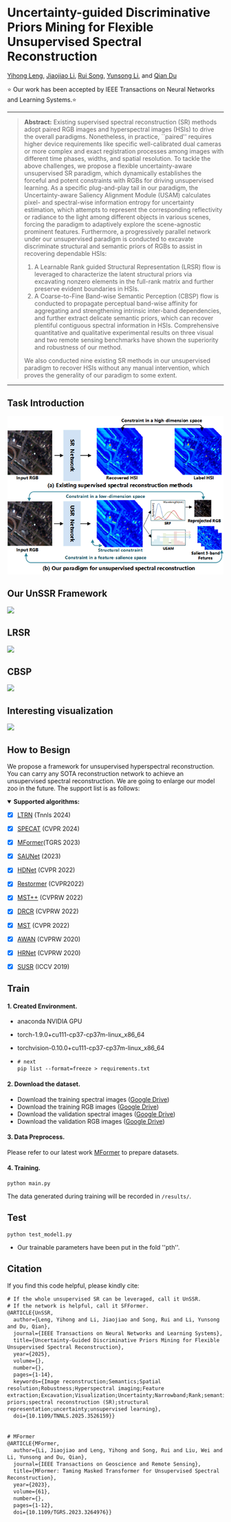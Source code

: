 # Uncertainty-guided Discriminative Priors Mining for Flexible Unsupervised Spectral Reconstruction
 [Yihong Leng](https://scholar.google.com/citations?user=eBel2B8AAAAJ&hl=en&oi=ao), [Jiaojiao Li](https://scholar.google.com/citations?user=Ccu3-acAAAAJ&hl=zh-CN&oi=ao),  [Rui Song](https://scholar.google.com/citations?user=_SKooBYAAAAJ&hl=zh-CN&oi=sra), [Yunsong Li](), and [Qian Du]() 

⭐ Our work has been accepted by IEEE Transactions on Neural Networks and Learning Systems.⭐

<hr />

> **Abstract:** Existing supervised spectral reconstruction (SR) methods adopt paired RGB images and hyperspectral images (HSIs) to drive the overall paradigms. Nonetheless, in practice, ``paired'' requires higher device requirements like specific well-calibrated dual cameras or more complex and exact registration processes among images with different time phases, widths, and spatial resolution. To tackle the above challenges, we propose a flexible uncertainty-aware unsupervised SR paradigm, which dynamically establishes the forceful and potent constraints with RGBs for driving unsupervised learning. As a specific plug-and-play tail in our paradigm, the Uncertainty-aware Saliency Alignment Module (USAM) calculates pixel- and spectral-wise information entropy for uncertainty estimation, which attempts to represent the corresponding reflectivity or radiance to the light among different objects in various scenes, forcing the paradigm to adaptively explore the scene-agnostic prominent features.
> Furthermore, a progressively parallel network under our unsupervised paradigm is conducted to excavate discriminate structural and semantic priors of RGBs to assist in recovering dependable HSIs:
>
> 1) A Learnable Rank guided Structural Representation (LRSR) flow is leveraged to characterize the latent structural priors via excavating nonzero elements in the full-rank matrix and further preserve evident boundaries in HSIs.
> 2) A Coarse-to-Fine Band-wise Semantic Perception (CBSP) flow is conducted to propagate perceptual band-wise affinity for aggregating and strengthening intrinsic inter-band dependencies, and further extract delicate semantic priors, which can recover plentiful contiguous spectral information in HSIs.
> Comprehensive quantitative and qualitative experimental results on three visual and two remote sensing benchmarks have shown the superiority and robustness of our method. 
>
> We also conducted nine existing SR methods in our unsupervised paradigm to recover HSIs without any manual intervention, which proves the generality of our paradigm to some extent.
<hr />

## Task Introduction

<img src="./figure/sup_over_un5.png"  >



## Our UnSSR Framework

<img src="./figure/CST_network4.png"/>



## LRSR
<img src="./figure/LRSR4.png"  >

## CBSP

<img src="./figure/sformer2.png"  >

## Interesting visualization 

<img src="./figure/vis_2stages2.png"  >

## How to Besign

We propose a framework for unsupervised hyperspectral reconstruction. You can carry any SOTA reconstruction network to achieve an unsupervised spectral reconstruction. We are going to enlarge our model zoo in the future. The support list is as follows:

<details open>
<summary><b>Supported algorithms:</b></summary>

* [x] [LTRN](https://github.com/renweidian/LTRN) (Tnnls 2024)

* [x] [SPECAT](https://github.com/THU-luvision/SPECAT) (CVPR 2024)
* [x] [MFormer](https://github.com/SuperiorLeo/MFormer-Taming-Masked-Transformer-for-Unsupervised-Spectral-Reconstruction)(TGRS 2023)
* [x] [SAUNet](https://github.com/hustvl/SAUNet) (2023)
* [x] [HDNet](https://arxiv.org/abs/2111.07910) (CVPR 2022)
* [x] [Restormer](https://github.com/swz30/Restormer) (CVPR2022)
* [x] [MST++](https://arxiv.org/abs/2111.07910) (CVPRW 2022)
* [x] [DRCR](https://ieeexplore.ieee.org/document/9857076/) (CVPRW 2022)
* [x] [MST](https://arxiv.org/abs/2111.07910) (CVPR 2022)
* [x] [AWAN](https://arxiv.org/abs/2005.09305) (CVPRW 2020)
* [x] [HRNet](https://arxiv.org/abs/2005.04703) (CVPRW 2020)
* [x] [SUSR](https://ieeexplore.ieee.org/document/9710095/) (ICCV 2019)


## Train
#### 1. **Created Environment.**

- anaconda NVIDIA GPU

- torch-1.9.0+cu111-cp37-cp37m-linux_x86_64

- torchvision-0.10.0+cu111-cp37-cp37m-linux_x86_64

- ```shell
  # next
  pip list --format=freeze > requirements.txt
  ```

#### 2. Download the dataset.

- Download the training spectral images ([Google Drive](https://drive.google.com/file/d/1FQBfDd248dCKClR-BpX5V2drSbeyhKcq/view))
- Download the training RGB images ([Google Drive](https://drive.google.com/file/d/1A4GUXhVc5k5d_79gNvokEtVPG290qVkd/view))
- Download  the validation spectral images ([Google Drive](https://drive.google.com/file/d/12QY8LHab3gzljZc3V6UyHgBee48wh9un/view))
- Download the validation RGB images ([Google Drive](https://drive.google.com/file/d/19vBR_8Il1qcaEZsK42aGfvg5lCuvLh1A/view))

#### 3. Data Preprocess.

Please refer  to our latest work [MFormer](https://github.com/SuperiorLeo/MFormer-Taming-Masked-Transformer-for-Unsupervised-Spectral-Reconstruction) to prepare datasets. 

#### 4. Training.

```shell
python main.py
```
The data generated during training will be recorded in `/results/`.
## Test
```shell
python test_model1.py
```
- Our trainable parameters have been put in the fold ''pth''.

## Citation
If you find this code helpful, please kindly cite:
```shell
# If the whole unsupervised SR can be leveraged, call it UnSSR.
# If the network is helpful, call it SFFormer.
@ARTICLE{UnSSR,
  author={Leng, Yihong and Li, Jiaojiao and Song, Rui and Li, Yunsong and Du, Qian},
  journal={IEEE Transactions on Neural Networks and Learning Systems}, 
  title={Uncertainty-Guided Discriminative Priors Mining for Flexible Unsupervised Spectral Reconstruction}, 
  year={2025},
  volume={},
  number={},
  pages={1-14},
  keywords={Image reconstruction;Semantics;Spatial resolution;Robustness;Hyperspectral imaging;Feature extraction;Excavation;Visualization;Uncertainty;Narrowband;Rank;semantic priors;spectral reconstruction (SR);structural representation;uncertainty;unsupervised learning},
  doi={10.1109/TNNLS.2025.3526159}}


# MFormer
@ARTICLE{MFormer,
  author={Li, Jiaojiao and Leng, Yihong and Song, Rui and Liu, Wei and Li, Yunsong and Du, Qian},
  journal={IEEE Transactions on Geoscience and Remote Sensing}, 
  title={MFormer: Taming Masked Transformer for Unsupervised Spectral Reconstruction}, 
  year={2023},
  volume={61},
  number={},
  pages={1-12},
  doi={10.1109/TGRS.2023.3264976}}

```
